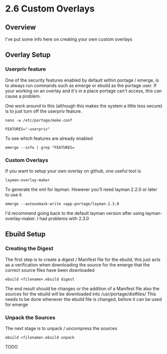 # 2.6 Custom Overlays

## Overview

I've put some info here on creating your own custom overlays

## Overlay Setup

### Userpriv feature

One of the security features enabled by default within portage / emerge, is to always run commands
such as emerge or ebuild as the portage user. If your working on an overlay and it's in a place portage
can't access, this can cause a problem.

One work around to this (although this makes the system a little less secure) is to just turn off the
userpriv feature.

    nano -w /etc/portage/make.conf

    FEATURES="-userpriv"

To see which features are already enabled

    emerge --info | grep ^FEATURES=

### Custom Overlays

If you want to setup your own overlay on github, one useful tool is

    layman-overlay-maker

To generate the xml for layman.
However you'll need layman 2.2.0 or later to use it

    emerge --autounmask-write =app-portage/layman-2.3.0

I'd recommend going back to the default layman version after using layman-overlay-maker.
I had problems with 2.3.0

## Ebuild Setup

### Creating the Digest

The first step is to create a digest / Manifest file for the ebuild, this just acts as a verification
when downloading the source for the emerge that the correct source files have been downloaded

    ebuild <filename>.ebuild digest

The end result should be changes or the addition of a Manifest file
also the sources for the ebuild will be downloaded into /usr/portage/distfiles/
This needs to be done whenever the ebuild file is changed, before it can be used for emerge

### Unpack the Sources

The next stage is to unpack / uncompress the sources

    ebuild <filename>.ebuild unpack

TODO